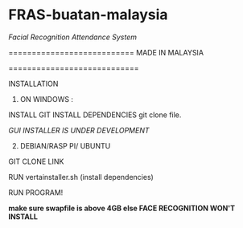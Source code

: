 # FRAS-buatan-malaysia
*Facial Recognition Attendance System*
 
 
 ===========================
 MADE IN MALAYSIA
 
============================


INSTALLATION 
1. ON WINDOWS :

INSTALL GIT
INSTALL DEPENDENCIES
git clone file.

*GUI INSTALLER IS UNDER DEVELOPMENT*



2. DEBIAN/RASP PI/ UBUNTU


GIT CLONE LINK

RUN vertainstaller.sh (install dependencies)

RUN PROGRAM!




**make sure swapfile is above 4GB else FACE RECOGNITION WON'T INSTALL**



